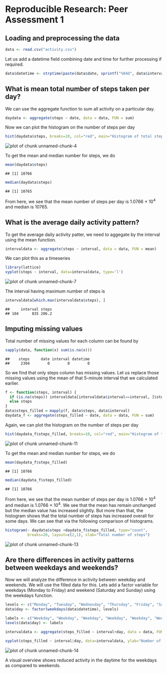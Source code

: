 # Reproducible Research: Peer Assessment 1


## Loading and preprocessing the data

```r
data <- read.csv("activity.csv")
```
Let us add a datetime field combining date and time for further processing if required.

```r
data$datetime <- strptime(paste(data$date, sprintf("%04d", data$interval)), format="%Y-%m-%d %H%M")
```

## What is mean total number of steps taken per day?

We can use the aggregate function to sum all activity on a particular day.

```r
daydata <- aggregate(steps ~ date, data = data, FUN = sum)
```
Now we can plot the histogram on the number of steps per day

```r
hist(daydata$steps, breaks=10, col="red", main="Histogram of total steps per day", xlab="Total steps per day")
```

![plot of chunk unnamed-chunk-4](figure/unnamed-chunk-4.png) 

To get the mean and median number for steps, we do

```r
mean(daydata$steps)
```

```
## [1] 10766
```

```r
median(daydata$steps)
```

```
## [1] 10765
```
From here, we see that the mean number of steps per day is 1.0766 &times; 10<sup>4</sup> and median is 10765.

## What is the average daily activity pattern?

To get the average daily activity patter, we need to aggegate by the interval using the mean function.

```r
intervaldata <- aggregate(steps ~ interval, data = data, FUN = mean)
```
We can plot this as a timeseries

```r
library(lattice)
xyplot(steps ~ interval, data=intervaldata, type='l')
```

![plot of chunk unnamed-chunk-7](figure/unnamed-chunk-7.png) 

The interval having maximum number of steps is 

```r
intervaldata[which.max(intervaldata$steps), ]
```

```
##     interval steps
## 104      835 206.2
```

## Imputing missing values
Total number of missing values for each column can be found by

```r
sapply(data, function(x) sum(is.na(x)))
```

```
##    steps     date interval datetime 
##     2304        0        0        0
```
So we find that only steps column has missing values. Let us replace those missing values using the mean of that 5-minute interval that we calculated earlier.

```r
f <- function(steps, interval) {
  if (is.na(steps)) intervaldata[intervaldata$interval==interval, ]$steps
  else steps
}
data$steps_filled = mapply(f, data$steps, data$interval)
daydata_f <- aggregate(steps_filled ~ date, data = data, FUN = sum)
```
Again, we can plot the histogram on the number of steps per day

```r
hist(daydata_f$steps_filled, breaks=10, col="red", main="Histogram of total steps per day", xlab="Total steps per day")
```

![plot of chunk unnamed-chunk-11](figure/unnamed-chunk-11.png) 

To get the mean and median number for steps, we do

```r
mean(daydata_f$steps_filled)
```

```
## [1] 10766
```

```r
median(daydata_f$steps_filled)
```

```
## [1] 10766
```
From here, we see that the mean number of steps per day is 1.0766 &times; 10<sup>4</sup> and median is 1.0766 &times; 10<sup>4</sup>. We see that the mean has remain unchanged but the median value has increased slightly. But more than that, the histogram shows that the total number of steps has increased overall for some days. We can see that via the following comparison of histograms.


```r
histogram(~ daydata$steps +daydata_f$steps_filled, type="count", 
          breaks=20, layout=c(2,1), xlab="Total number of steps")
```

![plot of chunk unnamed-chunk-13](figure/unnamed-chunk-13.png) 

## Are there differences in activity patterns between weekdays and weekends?
Now we will analyze the difference in activity between weekday and weekends. We will use the filled data for this. Lets add a factor variable for weekdays (Monday to Friday) and weekend (Saturday and Sunday) using the weekdays function.

```r
levels <- c("Monday", "Tuesday", "Wednesday", "Thursday", "Friday", "Saturday", "Sunday")
data$day <- factor(weekdays(data$datetime), levels)

labels <- c("Weekday", "Weekday", "Weekday", "Weekday", "Weekday", "Weekend", "Weekend")
levels(data$day) <- labels

intervaldata <- aggregate(steps_filled ~ interval+day, data = data, FUN = mean)

xyplot(steps_filled ~ interval|day, data=intervaldata, ylab="Number of steps", type='l', layout=c(1,2))
```

![plot of chunk unnamed-chunk-14](figure/unnamed-chunk-14.png) 

A visual overview shows reduced activity in the daytime for the weekdays as compared to weekends.
